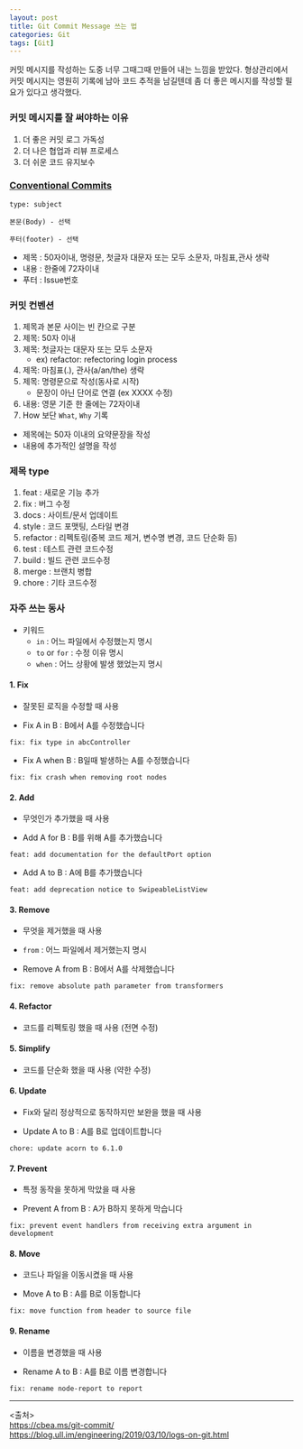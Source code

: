 ```yaml
---
layout: post
title: Git Commit Message 쓰는 법
categories: Git
tags: [Git]
---
```

커밋 메시지를 작성하는 도중 너무 그때그때 만들어 내는 느낌을 받았다. 형상관리에서 커밋 메시지는 영원히 기록에 남아 코드 추적을 남길텐데 좀 더 좋은 메시지를 작성할 필요가 있다고 생각했다.

### 커밋 메시지를 잘 써야하는 이유
1. 더 좋은 커밋 로그 가독성
2. 더 나은 협업과 리뷰 프로세스
3. 더 쉬운 코드 유지보수

### [Conventional Commits](https://www.conventionalcommits.org/en/v1.0.0/#summary)

```
type: subject

본문(Body) - 선택

푸터(footer) - 선택
```

- 제목 : 50자이내, 명령문, 첫글자 대문자 또는 모두 소문자, 마침표,관사 생략
- 내용 : 한줄에 72자이내
- 푸터 : Issue번호

### 커밋 컨벤션
1. 제목과 본문 사이는 빈 칸으로 구분
2. 제목: 50자 이내
3. 제목: 첫글자는 대문자 또는 모두 소문자 
   - ex) refactor: refectoring login process
4. 제목: 마침표(.), 관사(a/an/the) 생략
5. 제목: 명령문으로 작성(동사로 시작) 
   - 문장이 아닌 단어로 연결 (ex XXXX 수정)
6. 내용: 영문 기준 한 줄에는 72자이내
7. How 보단 `What`, `Why` 기록

- 제목에는 50자 이내의 요약문장을 작성
- 내용에 추가적인 설명을 작성

### 제목 type
1. feat : 새로운 기능 추가
2. fix : 버그 수정
3. docs : 사이트/문서 업데이트
4. style : 코드 포맷팅, 스타일 변경
5. refactor : 리펙토링(중복 코드 제거, 변수명 변경, 코드 단순화 등)
6. test : 테스트 관련 코드수정
7. build : 빌드 관련 코드수정
8. merge : 브랜치 병합
9. chore : 기타 코드수정

### 자주 쓰는 동사
- 키워드
  - `in` : 어느 파일에서 수정했는지 명시
  - `to` or `for` : 수정 이유 명시
  - `when` : 어느 상황에 발생 했었는지 명시

#### 1. Fix
- 잘못된 로직을 수정할 때 사용

- Fix A in B : B에서 A를 수정했습니다
```
fix: fix type in abcController
```

- Fix A when B : B일때 발생하는 A를 수정했습니다
```
fix: fix crash when removing root nodes
```

#### 2. Add
- 무엇인가 추가했을 때 사용

- Add A for B : B를 위해 A를 추가했습니다
```
feat: add documentation for the defaultPort option
```

- Add A to B : A에 B를 추가했습니다
```
feat: add deprecation notice to SwipeableListView
```
  
#### 3. Remove
- 무엇을 제거했을 때 사용
- `from` : 어느 파일에서 제거했는지 명시

- Remove A from B : B에서 A를 삭제했습니다
```
fix: remove absolute path parameter from transformers
```

#### 4. Refactor
- 코드를 리펙토링 했을 때 사용 (전면 수정)

#### 5. Simplify
- 코드를 단순화 했을 때 사용 (약한 수정)

#### 6. Update
- Fix와 달리 정상적으로 동작하지만 보완을 했을 때 사용

- Update A to B : A를 B로 업데이트합니다
```
chore: update acorn to 6.1.0
```

#### 7. Prevent
- 특정 동작을 못하게 막았을 때 사용

- Prevent A from B : A가 B하지 못하게 막습니다
```
fix: prevent event handlers from receiving extra argument in development
```

#### 8. Move
- 코드나 파일을 이동시켰을 때 사용

- Move A to B : A를 B로 이동합니다
```
fix: move function from header to source file
```

#### 9. Rename
- 이름을 변경했을 때 사용

- Rename A to B : A를 B로 이름 변경합니다
```
fix: rename node-report to report
```

<hr>

\<출처>  
https://cbea.ms/git-commit/  
https://blog.ull.im/engineering/2019/03/10/logs-on-git.html